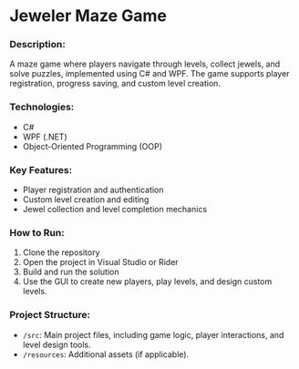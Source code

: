 # Jeweler Maze Game

### Description:
A maze game where players navigate through levels, collect jewels, and solve puzzles, implemented using C# and WPF. The game supports player registration, progress saving, and custom level creation.

### Technologies:
- C#
- WPF (.NET)
- Object-Oriented Programming (OOP)

### Key Features:
- Player registration and authentication
- Custom level creation and editing
- Jewel collection and level completion mechanics

### How to Run:
1. Clone the repository
2. Open the project in Visual Studio or Rider
3. Build and run the solution
4. Use the GUI to create new players, play levels, and design custom levels.

### Project Structure:
- `/src`: Main project files, including game logic, player interactions, and level design tools.
- `/resources`: Additional assets (if applicable).

